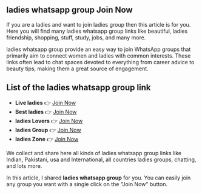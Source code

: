 ## ladies whatsapp group Join Now 

If you are a ladies and want to join ladies group then this article is for you.   Here you will find many ladies whatsapp group links like beautiful, ladies friendship, shopping, stuff, study, jobs, and many more.

ladies whatsapp group provide an easy way to join WhatsApp groups that primarily aim to connect women and ladies with common interests.   These links often lead to chat spaces devoted to everything from career advice to beauty tips, making them a great source of engagement.

## List of the ladies whatsapp group link 

- **Live ladies** 👉 [Join Now](https://tazagame.site/foreign-girl-whatsapp-group-link-join-now/)  
- **Best ladies** 👉 [Join Now](https://tazagame.site/active-punjabi-girl-whatsapp-group-link-join-now/)  
- **ladies Lovers** 👉 [Join Now](https://tazagame.site/)  
- **ladies Group** 👉 [Join Now](https://chat.whatsapp.com/invite/JokH8errdLtACY7lM0qenU)  
- **ladies Zone** 👉 [Join Now](https://tazagame.site/philippines-girl-whatsapp-group-link/)  



We collect and share here all kinds of ladies whatsapp group links like Indian, Pakistani, usa and  International, all countries ladies groups, chatting, and lots more.

In this article, I shared **ladies whatsapp group** for you. You can easily join any group you want with a single click on the "Join Now" button.  
